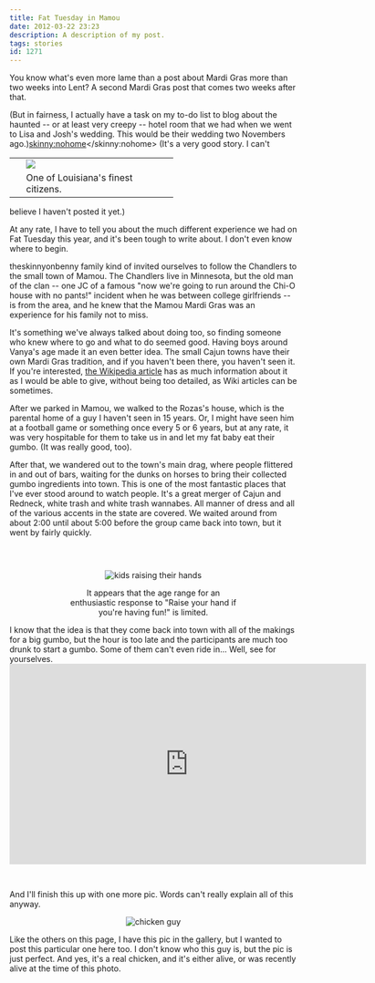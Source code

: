 ```yaml
---
title: Fat Tuesday in Mamou
date: 2012-03-22 23:23
description: A description of my post.
tags: stories
id: 1271
---
```

You know what's even more lame than a post about Mardi Gras more than two weeks into Lent?  A second Mardi Gras post that comes two weeks after that.

(But in fairness, I actually have a task on my to-do list to blog about the haunted -- or at least very creepy -- hotel room that we had when we went to Lisa and Josh's wedding.  This would be their wedding two Novembers ago.)<skinny:nohome><table cellpadding="2" align="right"><tr><td width="5" rowspan="2"><spacer type="block" width="5" height="1" /></td><td width="250" ><img src="/img/whitetrash1.jpg"></td></tr><tr><td class="caption" width="250">One of Louisiana's finest citizens.</td></tr></table></skinny:nohome>
(It's a very good story.  I can't believe I haven't posted it yet.)

At any rate, I have to tell you about the much different experience we had on Fat Tuesday this year, and it's been tough to write about.  I don't even know where to begin.

theskinnyonbenny family kind of invited ourselves to follow the Chandlers to the small town of Mamou.  The Chandlers live in Minnesota, but the old man of the clan -- one JC of a famous "now we're going to run around the Chi-O house with no pants!" incident when he was between college girlfriends -- is from the area, and he knew that the Mamou Mardi Gras was an experience for his family not to miss.

It's something we've always talked about doing too, so finding someone who knew where to go and what to do seemed good.  Having boys around Vanya's age made it an even better idea.  The small Cajun towns have their own Mardi Gras tradition, and if you haven't been there, you haven't seen it.  If you're interested, <a href="http://en.wikipedia.org/wiki/Courir_de_Mardi_Gras" target="_blank">the Wikipedia article</a> has as much information about it as I would be able to give, without being too detailed, as Wiki articles can be sometimes.

After we parked in Mamou, we walked to the Rozas's house, which is the parental home of a guy I haven't seen in 15 years.  Or, I might have seen him at a football game or something once every 5 or 6 years, but at any rate, it was very hospitable for them to take us in and let my fat baby eat their gumbo.  (It was really good, too).

After that, we wandered out to the town's main drag, where people flittered in and out of bars, waiting for the dunks on horses to bring their collected gumbo ingredients into town.  This is one of the most fantastic places that I've ever stood around to watch people.  It's a great merger of Cajun and Redneck, white trash and white trash wannabes.  All manner of dress and all of the various accents in the state are covered.  We waited around from about 2:00 until about 5:00 before the group came back into town, but it went by fairly quickly.
<div style="margin-left: auto; margin-right: auto; text-align: center; padding-top:30px;"><p><img alt="kids raising their hands" src="/img/raisehand.jpg"/></p><p class="caption" style="text-align:center; margin-left:100px;margin-right:100px;">It appears that the age range for an enthusiastic response to "Raise your hand if you're having fun!" is limited.</p></div>
I know that the idea is that they come back into town with all of the makings for a big gumbo, but the hour is too late and the participants are much too drunk to start a gumbo.  Some of them can't even ride in...  Well, see for yourselves.

<iframe src="http://player.vimeo.com/video/37622541?title=0&amp;byline=0&amp;portrait=0&amp;color=66698" width="625" height="352" frameborder="0" webkitAllowFullScreen mozallowfullscreen allowFullScreen></iframe>

<p style="padding-top:30px;">And I'll finish this up with one more pic.  Words can't really explain all of this anyway.</p>

<p style="margin-left: auto; margin-right: auto; text-align: center;"><img alt="chicken guy" src="/img/chickenguy.jpg"/></p>

Like the others on this page, I have this pic in the gallery, but I wanted to post this particular one here too.  I don't know who this guy is, but the pic is just perfect.  And yes, it's a real chicken, and it's either alive, or was recently alive at the time of this photo.
